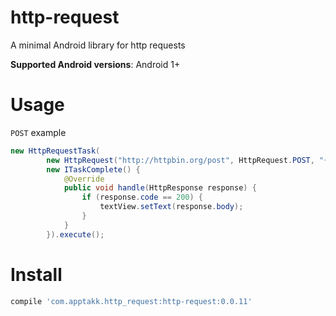 http-request
============

A minimal Android library for http requests

**Supported Android versions**: Android 1+

# Usage

`POST` example
```java
new HttpRequestTask(
        new HttpRequest("http://httpbin.org/post", HttpRequest.POST, "{ \"post\": \"some-data\" }" ),
        new ITaskComplete() {
            @Override
            public void handle(HttpResponse response) {
                if (response.code == 200) {
                    textView.setText(response.body);
                }
            }
        }).execute();
```

# Install
```groovy
compile 'com.apptakk.http_request:http-request:0.0.11'
```
